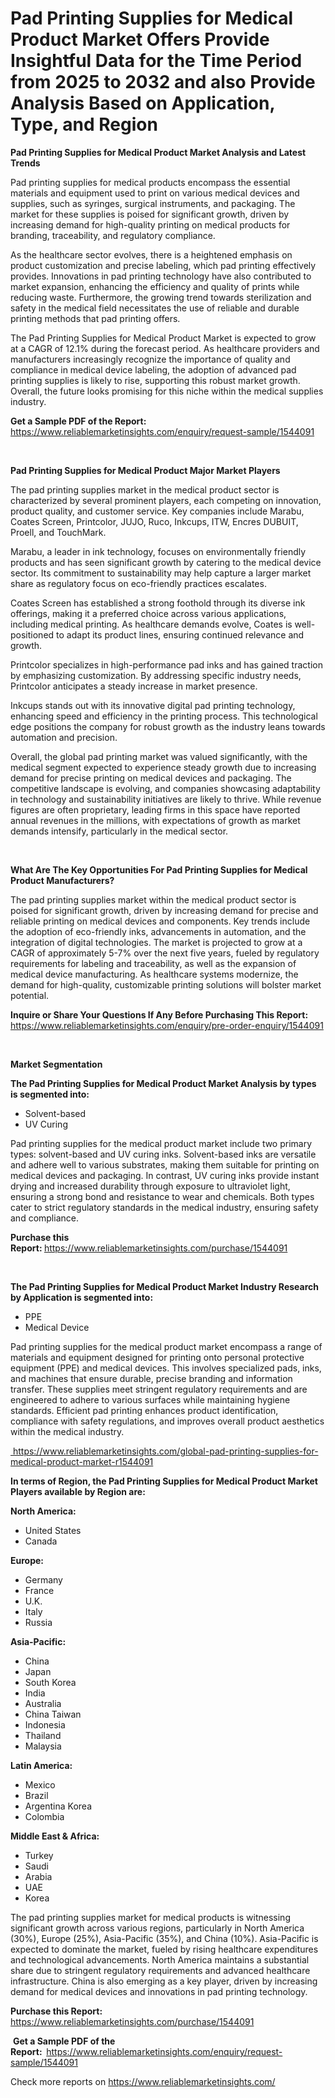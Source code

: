 <p><h1>Pad Printing Supplies for Medical Product Market Offers Provide Insightful Data for the Time Period from 2025 to 2032 and also Provide Analysis Based on Application, Type, and Region</h1></p><p><strong>Pad Printing Supplies for Medical Product Market Analysis and Latest Trends</strong></p>
<p><p>Pad printing supplies for medical products encompass the essential materials and equipment used to print on various medical devices and supplies, such as syringes, surgical instruments, and packaging. The market for these supplies is poised for significant growth, driven by increasing demand for high-quality printing on medical products for branding, traceability, and regulatory compliance.</p><p>As the healthcare sector evolves, there is a heightened emphasis on product customization and precise labeling, which pad printing effectively provides. Innovations in pad printing technology have also contributed to market expansion, enhancing the efficiency and quality of prints while reducing waste. Furthermore, the growing trend towards sterilization and safety in the medical field necessitates the use of reliable and durable printing methods that pad printing offers.</p><p>The Pad Printing Supplies for Medical Product Market is expected to grow at a CAGR of 12.1% during the forecast period. As healthcare providers and manufacturers increasingly recognize the importance of quality and compliance in medical device labeling, the adoption of advanced pad printing supplies is likely to rise, supporting this robust market growth. Overall, the future looks promising for this niche within the medical supplies industry.</p></p>
<p><strong>Get a Sample PDF of the Report:&nbsp;</strong> <a href="https://www.reliablemarketinsights.com/enquiry/request-sample/1544091?utm_campaign=2137&utm_medium=2&utm_source=Github&utm_content=ia&utm_term=01022025&utm_id=pad-printing-supplies-for-medical-product">https://www.reliablemarketinsights.com/enquiry/request-sample/1544091</a></p>
<p>&nbsp;</p>
<p><strong>Pad Printing Supplies for Medical Product Major Market Players</strong></p>
<p><p>The pad printing supplies market in the medical product sector is characterized by several prominent players, each competing on innovation, product quality, and customer service. Key companies include Marabu, Coates Screen, Printcolor, JUJO, Ruco, Inkcups, ITW, Encres DUBUIT, Proell, and TouchMark. </p><p>Marabu, a leader in ink technology, focuses on environmentally friendly products and has seen significant growth by catering to the medical device sector. Its commitment to sustainability may help capture a larger market share as regulatory focus on eco-friendly practices escalates. </p><p>Coates Screen has established a strong foothold through its diverse ink offerings, making it a preferred choice across various applications, including medical printing. As healthcare demands evolve, Coates is well-positioned to adapt its product lines, ensuring continued relevance and growth.</p><p>Printcolor specializes in high-performance pad inks and has gained traction by emphasizing customization. By addressing specific industry needs, Printcolor anticipates a steady increase in market presence.</p><p>Inkcups stands out with its innovative digital pad printing technology, enhancing speed and efficiency in the printing process. This technological edge positions the company for robust growth as the industry leans towards automation and precision.</p><p>Overall, the global pad printing market was valued significantly, with the medical segment expected to experience steady growth due to increasing demand for precise printing on medical devices and packaging. The competitive landscape is evolving, and companies showcasing adaptability in technology and sustainability initiatives are likely to thrive. While revenue figures are often proprietary, leading firms in this space have reported annual revenues in the millions, with expectations of growth as market demands intensify, particularly in the medical sector.</p></p>
<p>&nbsp;</p>
<p><strong>What Are The Key Opportunities For Pad Printing Supplies for Medical Product Manufacturers?</strong></p>
<p><p>The pad printing supplies market within the medical product sector is poised for significant growth, driven by increasing demand for precise and reliable printing on medical devices and components. Key trends include the adoption of eco-friendly inks, advancements in automation, and the integration of digital technologies. The market is projected to grow at a CAGR of approximately 5-7% over the next five years, fueled by regulatory requirements for labeling and traceability, as well as the expansion of medical device manufacturing. As healthcare systems modernize, the demand for high-quality, customizable printing solutions will bolster market potential.</p></p>
<p><strong>Inquire or Share Your Questions If Any Before Purchasing This Report:</strong> <a href="https://www.reliablemarketinsights.com/enquiry/pre-order-enquiry/1544091?utm_campaign=2137&utm_medium=2&utm_source=Github&utm_content=ia&utm_term=01022025&utm_id=pad-printing-supplies-for-medical-product">https://www.reliablemarketinsights.com/enquiry/pre-order-enquiry/1544091</a></p>
<p>&nbsp;</p>
<p><strong>Market Segmentation</strong></p>
<p><strong>The Pad Printing Supplies for Medical Product Market Analysis by types is segmented into:</strong></p>
<p><ul><li>Solvent-based</li><li>UV Curing</li></ul></p>
<p><p>Pad printing supplies for the medical product market include two primary types: solvent-based and UV curing inks. Solvent-based inks are versatile and adhere well to various substrates, making them suitable for printing on medical devices and packaging. In contrast, UV curing inks provide instant drying and increased durability through exposure to ultraviolet light, ensuring a strong bond and resistance to wear and chemicals. Both types cater to strict regulatory standards in the medical industry, ensuring safety and compliance.</p></p>
<p><strong>Purchase this Report:&nbsp;</strong><a href="https://www.reliablemarketinsights.com/purchase/1544091?utm_campaign=2137&utm_medium=2&utm_source=Github&utm_content=ia&utm_term=01022025&utm_id=pad-printing-supplies-for-medical-product">https://www.reliablemarketinsights.com/purchase/1544091</a></p>
<p>&nbsp;</p>
<p><strong>The Pad Printing Supplies for Medical Product Market Industry Research by Application is segmented into:</strong></p>
<p><ul><li>PPE</li><li>Medical Device</li></ul></p>
<p><p>Pad printing supplies for the medical product market encompass a range of materials and equipment designed for printing onto personal protective equipment (PPE) and medical devices. This involves specialized pads, inks, and machines that ensure durable, precise branding and information transfer. These supplies meet stringent regulatory requirements and are engineered to adhere to various surfaces while maintaining hygiene standards. Efficient pad printing enhances product identification, compliance with safety regulations, and improves overall product aesthetics within the medical industry.</p></p>
<p><a href="https://www.reliablemarketinsights.com/global-pad-printing-supplies-for-medical-product-market-r1544091?utm_campaign=2137&utm_medium=2&utm_source=Github&utm_content=ia&utm_term=01022025&utm_id=pad-printing-supplies-for-medical-product">&nbsp;https://www.reliablemarketinsights.com/global-pad-printing-supplies-for-medical-product-market-r1544091</a></p>
<p><strong>In terms of Region, the Pad Printing Supplies for Medical Product Market Players available by Region are:</strong></p>
<p>
    <p> <strong> North America: </strong>
        <ul>
            <li>United States</li>
            <li>Canada</li>
        </ul>
        </p> 
    <p> <strong> Europe: </strong>
        <ul>
            <li>Germany</li>
            <li>France</li>
            <li>U.K.</li>
            <li>Italy</li>
            <li>Russia</li>
        </ul>
        </p> 
    <p> <strong> Asia-Pacific: </strong>
        <ul>
            <li>China</li>
            <li>Japan</li>
            <li>South Korea</li>
            <li>India</li>
            <li>Australia</li>
            <li>China Taiwan</li>
            <li>Indonesia</li>
            <li>Thailand</li>
            <li>Malaysia</li>
        </ul>
        </p> 
    <p> <strong> Latin America: </strong>
        <ul>
            <li>Mexico</li>
            <li>Brazil</li>
            <li>Argentina Korea</li>
            <li>Colombia</li>
        </ul>
        </p> 
    <p> <strong> Middle East & Africa: </strong>
        <ul>
            <li>Turkey</li>
            <li>Saudi</li>
            <li>Arabia</li>
            <li>UAE</li>
            <li>Korea</li>
        </ul>
    </p>
    </p>
<p><p>The pad printing supplies market for medical products is witnessing significant growth across various regions, particularly in North America (30%), Europe (25%), Asia-Pacific (35%), and China (10%). Asia-Pacific is expected to dominate the market, fueled by rising healthcare expenditures and technological advancements. North America maintains a substantial share due to stringent regulatory requirements and advanced healthcare infrastructure. China is also emerging as a key player, driven by increasing demand for medical devices and innovations in pad printing technology.</p></p>
<p><strong>Purchase this Report: </strong><a href="https://www.reliablemarketinsights.com/purchase/1544091?utm_campaign=2137&utm_medium=2&utm_source=Github&utm_content=ia&utm_term=01022025&utm_id=pad-printing-supplies-for-medical-product">https://www.reliablemarketinsights.com/purchase/1544091</a></p>
<p>&nbsp;<strong>Get a Sample PDF of the Report:&nbsp;&nbsp;</strong><a href="https://www.reliablemarketinsights.com/enquiry/request-sample/1544091?utm_campaign=2137&utm_medium=2&utm_source=Github&utm_content=ia&utm_term=01022025&utm_id=pad-printing-supplies-for-medical-product">https://www.reliablemarketinsights.com/enquiry/request-sample/1544091</a></p>
<p><strong></strong></p>
<p>Check more reports on <a href="https://www.reliablemarketinsights.com/?utm_campaign=2137&utm_medium=2&utm_source=Github&utm_content=ia&utm_term=01022025&utm_id=pad-printing-supplies-for-medical-product">https://www.reliablemarketinsights.com/</a></p>